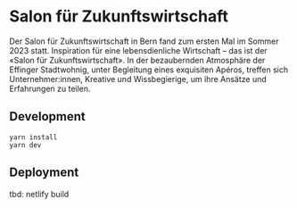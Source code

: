 # Salon für Zukunftswirtschaft

Der Salon für Zukunftswirtschaft in Bern fand zum ersten Mal im Sommer 2023 statt. Inspiration für eine lebensdienliche Wirtschaft – das ist der «Salon für Zukunftswirtschaft». In der bezaubernden Atmosphäre der Effinger Stadtwohnig, unter Begleitung eines exquisiten Apéros, treffen sich Unternehmer:innen, Kreative und Wissbegierige, um ihre Ansätze und Erfahrungen zu teilen.

## Development

```
yarn install
yarn dev
```

## Deployment

tbd: netlify build

